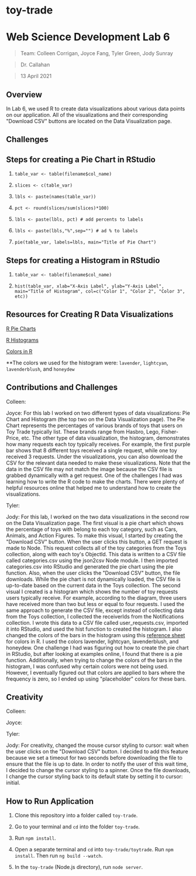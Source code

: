 # toy-trade


# Web Science Development Lab 6
>Team: Colleen Corrigan, Joyce Fang, Tyler Green, Jody Sunray

>Dr. Callahan

>13 April 2021

## Overview

In Lab 6, we used R to create data visualizations about various data points on our application. All of the visualizations and their corresponding "Download CSV" buttons are located on the Data Visualization page.

## Challenges

## Steps for creating a Pie Chart in RStudio

1. `table_var <- table(filename$col_name)`

2. `slices <- c(table_var)`

3. `lbls <- paste(names(table_var))`

4. `pct <- round(slices/sum(slices)*100)`

5. `lbls <- paste(lbls, pct) # add percents to labels`

6. `lbls <- paste(lbls,"%",sep="") # ad % to labels`

7. `pie(table_var, labels=lbls, main="Title of Pie Chart")`

## Steps for creating a Histogram in RStudio

1. `table_var <- table(filename$col_name)`

2. `hist(table_var, xlab="X-Axis Label", ylab="Y-Axis Label", main="Title of Histogram", col=c("Color 1", "Color 2", "Color 3", etc))`

## Resources for Creating R Data Visualizations

[R Pie Charts](https://www.statmethods.net/graphs/pie.html)

[R Histograms](https://www.datamentor.io/r-programming/histogram/)

[Colors in R](http://www.stat.columbia.edu/~tzheng/files/Rcolor.pdf?utm_source=twitterfeed&utm_medium=twitter)

**The colors we used for the histogram were: `lavender`, `lightcyan`, `lavenderblush`, and `honeydew`

## Contributions and Challenges

Colleen:

Joyce: For this lab I worked on two different types of data visualizations: Pie Chart and Histogram (the top two on the Data Visualization page). The Pie Chart represents the percentages of various brands of toys that users on Toy Trade typically list. These brands range from Hasbro, Lego, Fisher-Price, etc. The other type of data visualization, the histogram, demonstrates how many requests each toy typically receives. For example, the first purple bar shows that 8 different toys received a single request, while one toy received 3 requests. Under the visualizations, you can also download the CSV for the relevant data needed to make these visualizations. Note that the data in the CSV file may not match the image because the CSV file is grabbed dynamically with a get request. One of the challenges I had was learning how to write the R code to make the charts. There were plenty of helpful resources online that helped me to understand how to create the visualizations.

Tyler:

Jody: For this lab, I worked on the two data visualizations in the second row on the Data Visualization page. The first visual is a pie chart which shows the percentage of toys with belong to each toy category, such as Cars, Animals, and Action Figures. To make this visual, I started by creating the "Download CSV" button. When the user clicks this button, a GET request is made to Node. This request collects all of the toy categories from the Toys collection, along with each toy's ObjectId. This data is written to a CSV file called categories.csv using the json2csv Node module. I then imported categories.csv into RStudio and generated the pie chart using the pie function. Also, when the user clicks the "Download CSV" button, the file downloads. While the pie chart is not dynamically loaded, the CSV file is up-to-date based on the current data in the Toys collection. The second visual I created is a histogram which shows the number of toy requests users typically receive. For example, according to the diagram, three users have received more than two but less or equal to four requests. I used the same approach to generate the CSV file, except instead of collecting data from the Toys collection, I collected the receiverIds from the Notifications collection. I wrote this data to a CSV file called user_requests.csv, imported it into RStudio, and used the hist function to created the histogram. I also changed the colors of the bars in the histogram using this [reference sheet](http://www.stat.columbia.edu/~tzheng/files/Rcolor.pdf?utm_source=twitterfeed&utm_medium=twitter) for colors in R. I used the colors lavender, lightcyan, lavenderblush, and honeydew. One challenge I had was figuring out how to create the pie chart in RStudio, but after looking at examples online, I found that there is a pie function. Additionally, when trying to change the colors of the bars in the histogram, I was confused why certain colors were not being used. However, I eventually figured out that colors are applied to bars where the frequency is zero, so I ended up using "placeholder" colors for these bars.

## Creativity

Colleen:

Joyce:

Tyler:

Jody: For creativity, changed the mouse cursor styling to cursor: wait when the user clicks on the "Download CSV" button. I decided to add this feature because we set a timeout for two seconds before downloading the file to ensure that the file is up to date. In order to notify the user of this wait time, I decided to change the cursor styling to a spinner. Once the file downloads, I change the cursor styling back to its default state by setting it to cursor: initial.

## How to Run Application

1. Clone this repository into a folder called `toy-trade`.

2. Go to your terminal and `cd` into the folder `toy-trade`. 

3. Run `npm install`.

4. Open a separate terminal and `cd` into `toy-trade/toytrade`. Run `npm install`. Then run `ng build --watch`. 

5. In the `toy-trade` (Node.js directory), run `node server`.
